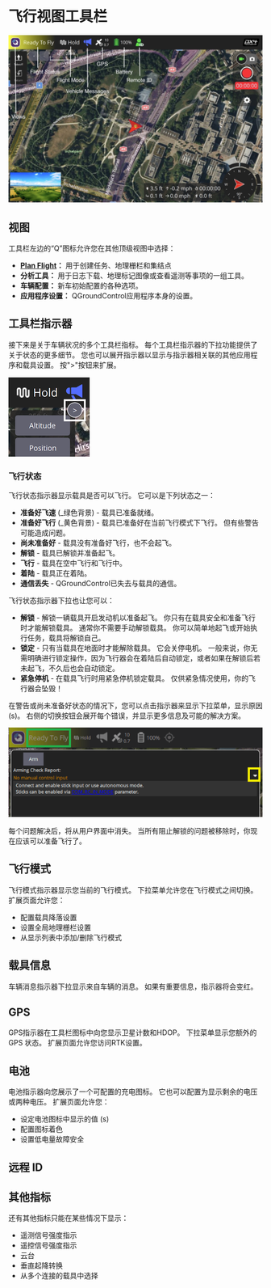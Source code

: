 # 飞行视图工具栏

![飞行视图](../../../assets/fly/toolbar/fly_view_toolbar.jpg)

## 视图

工具栏左边的“Q”图标允许您在其他顶级视图中选择：

- **[Plan Flight](../plan_view/plan_view.md)：** 用于创建任务、地理栅栏和集结点
- **分析工具：** 用于日志下载、地理标记图像或查看遥测等事项的一组工具。
- **车辆配置：** 新车初始配置的各种选项。
- **应用程序设置：** QGroundControl应用程序本身的设置。

## 工具栏指示器

接下来是关于车辆状况的多个工具栏指标。 每个工具栏指示器的下拉功能提供了关于状态的更多细节。 您也可以展开指示器以显示与指示器相关联的其他应用程序和载具设置。 按">"按钮来扩展。

![工具栏指示器 - 展开按钮](../../../assets/fly/toolbar_indicator_expand.png)

### 飞行状态

飞行状态指示器显示载具是否可以飞行。 它可以是下列状态之一：

- **准备好飞速** (_绿色背景) - 载具已准备就绪。
- **准备好飞行** (_黄色背景) - 载具已准备好在当前飞行模式下飞行。 但有些警告可能造成问题。
- **尚未准备好** - 载具没有准备好飞行，也不会起飞。
- **解锁** - 载具已解锁并准备起飞。
- **飞行** - 载具在空中飞行和飞行中。
- **着陆** - 载具正在着陆。
- **通信丢失** - QGroundControl已失去与载具的通信。

飞行状态指示器下拉也让您可以：

- **解锁** - 解锁一辆载具开启发动机以准备起飞。 你只有在载具安全和准备飞行时才能解锁载具。 通常你不需要手动解锁载具。 你可以简单地起飞或开始执行任务，载具将解锁自己。
- **锁定** - 只有当载具在地面时才能解除载具。 它会关停电机。 一般来说，你无需明确进行锁定操作，因为飞行器会在着陆后自动锁定，或者如果在解锁后若未起飞，不久后也会自动锁定。
- **紧急停机** - 在载具飞行时用紧急停机锁定载具。 仅供紧急情况使用，你的飞行器会坠毁！

在警告或尚未准备好状态的情况下，您可以点击指示器来显示下拉菜单，显示原因(s)。 右侧的切换按钮会展开每个错误，并显示更多信息及可能的解决方案。

![用于检查解锁警告的用户界面](../../../assets/fly/vehicle_states/arming_preflight_check_ui.png)

每个问题解决后，将从用户界面中消失。 当所有阻止解锁的问题被移除时，你现在应该可以准备飞行了。

## 飞行模式

飞行模式指示器显示您当前的飞行模式。 下拉菜单允许您在飞行模式之间切换。 扩展页面允许您：

- 配置载具降落设置
- 设置全局地理栅栏设置
- 从显示列表中添加/删除飞行模式

## 载具信息

车辆消息指示器下拉显示来自车辆的消息。 如果有重要信息，指示器将会变红。

## GPS

GPS指示器在工具栏图标中向您显示卫星计数和HDOP。 下拉菜单显示您额外的 GPS 状态。 扩展页面允许您访问RTK设置。

## 电池

电池指示器向您展示了一个可配置的充电图标。 它也可以配置为显示剩余的电压或两种电压。 扩展页面允许您：

- 设定电池图标中显示的值 (s)
- 配置图标着色
- 设置低电量故障安全

## 远程 ID

## 其他指标

还有其他指标只能在某些情况下显示：

- 遥测信号强度指示
- 遥控信号强度指示
- 云台
- 垂直起降转换
- 从多个连接的载具中选择
